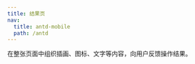 ```yaml
---
title: 结果页
nav:
  title: antd-mobile
  path: /antd
---
```


在整张页面中组织插画、图标、文字等内容，向用户反馈操作结果。

<code src="./demo/basic.tsx" />

<API/>
